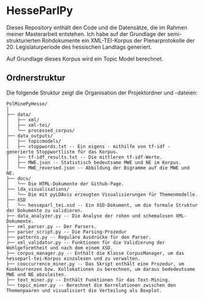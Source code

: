 # HesseParlPy

Dieses Repository enthält den Code und die Datensätze, die im Rahmen meiner Masterarbeit entstehen. Ich habe auf der Grundlage der semi-strukturierten Rohdokumente
ein XML-TEI-Korpus der Plenarprotokolle der 20. Legislaturperiode des hessischen Landtags generiert.

Auf Grundlage dieses Korpus wird ein Topic Model berechnet. 

## Ordnerstruktur

Die folgende Struktur zeigt die Organisation der Projektordner und -dateien:

```plaintext
PolMinePyHesse/
│ 
├── data/
│   ├── xml/
│   ├── xml-tei/
│   └── processed_corpus/
├── data_outputs/
│   ├── topicmodels/
│   ├── stoppwords.txt -- Ein eigens - mithilfe von tf-idf - generierte Stoppwortliste für das Korpus.
│   ├── tf-idf_results.txt -- Die mittleren tf-idf-Werte.
│   ├── MWE.json -- Statistisch bedeutsame MWE und NE im Korpus.
│   └── MWE_reversed.json -- Abbildung der Bigramme auf die MWE und NE.
├── docs/
│   └── Die HTML-Dokumente der Github-Page.
├── lda_visualisations/
│   └── Die mit pyLDAvis erzeugten Visualisierungen für Themenmodelle.
├── XSD
│   └── hesseparl_tei.xsd -- Ein XSD-Dokument, um die formale Struktur der Dokumente zu validieren.
├── data_analyzer.py -- Die Analyse der rohen und schemalosen XML-Dokumente.
├── xml_parser.py -- Der Parsers.
├── parser_script.py -- Die Parsing-Prozedur
├── patterns.py -- Reguläre Ausdrücke für den Parser.
├── xml_validator.py -- Funktionen für die Validierung der Wohlgeformtheit und nach dem einem XSD.
├── corpus_manager.py -- Enthält die Klasse CorpusManager, um das hesseparl-tei-Korpus einzulesen und zu verwalten.
├── cooccurrence_miner.py -- Das Skript enthält eine Prozedur, um Kookkurrenzen bzw. Kollokationen zu berechnen, um daraus bededeutsame MWE und NE abzuleiten.
├── text_miner.py -- Enthält Funktionen für das Text-Mining.
└── topic_miner.py -- Berechnet die Korrelationen zwischen den Themenpaaren und visualisiert die Verteilung als Boxplot.
